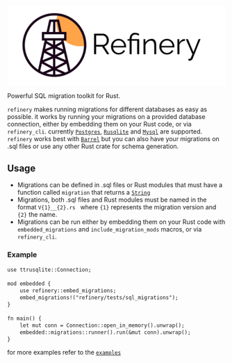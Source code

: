 ![Refinery Logo](assets/logo_wide.svg)

Powerful SQL migration toolkit for Rust.

`refinery` makes running migrations for different databases as easy as possible.
it works by running your migrations on a provided database connection, either by embedding them on your Rust code, or via `refinery_cli`.
currently [`Postgres`](https://crates.io/crates/postgres), [`Rusqlite`](https://crates.io/crates/rusqlite) and [`Mysql`](https://crates.io/crates/mysql) are supported.
`refinery` works best with [`Barrel`](https://crates.io/crates/barrel) but you can also have your migrations on .sql files or use any other Rust crate for schema generation.

## Usage

- Migrations can be defined in .sql files or Rust modules that must have a function called `migration` that returns a [`String`](https://doc.rust-lang.org/std/string/struct.String.html)
- Migrations, both .sql files and Rust modules must be named in the format `V{1}__{2}.rs ` where `{1}` represents the migration version and `{2}` the name.
- Migrations can be run either by embedding them on your Rust code with `embedded_migrations` and `include_migration_mods` macros, or via `refinery_cli`.

### Example
```rust,no_run
use ttrusqlite::Connection;

mod embedded {
    use refinery::embed_migrations;
    embed_migrations!("refinery/tests/sql_migrations");
}

fn main() {
    let mut conn = Connection::open_in_memory().unwrap();
    embedded::migrations::runner().run(&mut conn).unwrap();
}
```

for more examples refer to the [`examples`](https://github.com/rust-db/refinery/tree/master/refinery/examples)

